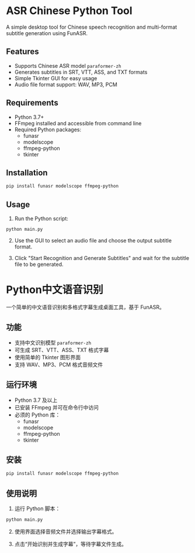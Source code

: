 # ASR Chinese Python Tool

A simple desktop tool for Chinese speech recognition and multi-format subtitle generation using FunASR.

## Features

- Supports Chinese ASR model `paraformer-zh`
- Generates subtitles in SRT, VTT, ASS, and TXT formats
- Simple Tkinter GUI for easy usage
- Audio file format support: WAV, MP3, PCM

## Requirements

- Python 3.7+
- FFmpeg installed and accessible from command line
- Required Python packages:
  - funasr
  - modelscope
  - ffmpeg-python
  - tkinter

## Installation

```bash
pip install funasr modelscope ffmpeg-python
```

## Usage

1. Run the Python script:

```bash
python main.py
```
2. Use the GUI to select an audio file and choose the output subtitle format.

3. Click "Start Recognition and Generate Subtitles" and wait for the subtitle file to be generated.

# Python中文语音识别

一个简单的中文语音识别和多格式字幕生成桌面工具，基于 FunASR。

## 功能

- 支持中文识别模型 `paraformer-zh`
- 可生成 SRT、VTT、ASS、TXT 格式字幕
- 使用简单的 Tkinter 图形界面
- 支持 WAV、MP3、PCM 格式音频文件

## 运行环境

- Python 3.7 及以上
- 已安装 FFmpeg 并可在命令行中访问
- 必须的 Python 库：
  - funasr
  - modelscope
  - ffmpeg-python
  - tkinter

## 安装

```bash
pip install funasr modelscope ffmpeg-python
```


## 使用说明

1. 运行 Python 脚本：

```bash
python main.py
```
2. 使用界面选择音频文件并选择输出字幕格式。

3. 点击“开始识别并生成字幕”，等待字幕文件生成。
